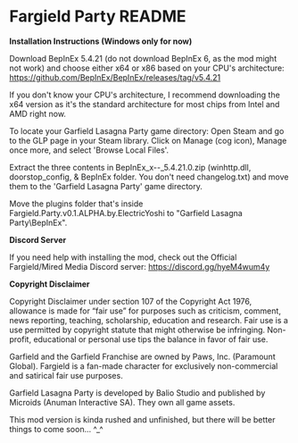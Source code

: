 # Fargield Party README

**Installation Instructions (Windows only for now)**

Download BepInEx 5.4.21 (do not download BepInEx 6, as the mod might not work) and choose either x64 or x86 based on your CPU's architecture: https://github.com/BepInEx/BepInEx/releases/tag/v5.4.21

If you don't know your CPU's architecture, I recommend downloading the x64 version as it's the standard architecture for most chips from Intel and AMD right now.

To locate your Garfield Lasagna Party game directory: Open Steam and go to the GLP page in your Steam library. Click on Manage (cog icon), Manage once more, and select 'Browse Local Files'.

Extract the three contents in BepInEx_x--_5.4.21.0.zip (winhttp.dll, doorstop_config, & BepInEx folder. You don't need changelog.txt) and move them to the 'Garfield Lasagna Party' game directory.

Move the plugins folder that's inside Fargield.Party.v0.1.ALPHA.by.ElectricYoshi to "Garfield Lasagna Party\BepInEx".


**Discord Server**

If you need help with installing the mod, check out the Official Fargield/Mired Media Discord server: https://discord.gg/hyeM4wum4y


**Copyright Disclaimer**

Copyright Disclaimer under section 107 of the Copyright Act 1976, allowance is made for “fair use” for purposes such as criticism, comment, news reporting, teaching, scholarship, education and research.
Fair use is a use permitted by copyright statute that might otherwise be infringing. Non-profit, educational or personal use tips the balance in favor of fair use.

Garfield and the Garfield Franchise are owned by Paws, Inc. (Paramount Global). Fargield is a fan-made character for exclusively non-commercial and satirical fair use purposes.

Garfield Lasagna Party is developed by Balio Studio and published by Microids (Anuman Interactive SA). They own all game assets.



This mod version is kinda rushed and unfinished, but there will be better things to come soon... ^_^
